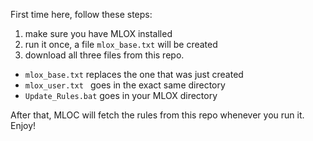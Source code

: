First time here, follow these steps:
1. make sure you have MLOX installed
2. run it once, a file `mlox_base.txt` will be created
3. download all three files from this repo.
- `mlox_base.txt` replaces the one that was just created
- `mlox_user.txt ` goes in the exact same directory
- `Update_Rules.bat` goes in your MLOX directory

After that, MLOC will fetch the rules from this repo whenever you run it.
Enjoy!
